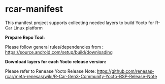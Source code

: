 # rcar-manifest

This manifest project supports collecting needed layers to build Yocto for R-Car Linux platform

**Prepare Repo Tool:**

Please follow general rules/dependencies from : https://source.android.com/setup/build/downloading

**Download layers for each Yocto release version:**

Please refer to Renease Yocto Release Note: https://github.com/renesas-rcar/meta-renesas/wiki/R-Car-Gen3-Community-Yocto-BSP-Release-Note
